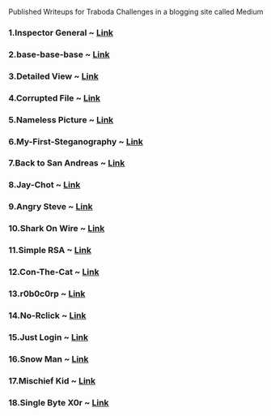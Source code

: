 Published Writeups for Traboda Challenges in a blogging site called Medium <br />

### 1.Inspector General ~ [Link](https://srikeshravikumar.medium.com/inspector-general-20873195bf49) <br />
### 2.base-base-base ~ [Link](https://srikeshravikumar.medium.com/base-base-base-traboda-crypto-challenge-write-up-acc6f0b897be) <br />
### 3.Detailed View ~ [Link](https://srikeshravikumar.medium.com/detailed-view-traboda-forensic-challenge-write-up-8a6145c078e8) <br />
### 4.Corrupted File ~ [Link](https://srikeshravikumar.medium.com/detailed-view-traboda-forensic-challenge-write-up-8a6145c078e8) <br />
### 5.Nameless Picture ~ [Link](https://srikeshravikumar.medium.com/nameless-picture-traboda-forensic-challenge-write-up-bce4de1f3200) <br />
### 6.My-First-Steganography ~ [Link](https://srikeshravikumar.medium.com/my-first-steganography-traboda-forensic-challenge-write-up-806c226fde4d) <br />
### 7.Back to San Andreas ~ [Link](https://srikeshravikumar.medium.com/back-to-san-andreas-traboda-forensic-challenge-write-up-f331400b6ddf) <br />
### 8.Jay-Chot ~ [Link](https://srikeshravikumar.medium.com/jay-chot-traboda-forensic-challenge-write-up-384262d55213) <br />
### 9.Angry Steve ~ [Link](https://srikeshravikumar.medium.com/angry-steve-traboda-forensic-challenge-write-up-2edfd0e4f35a) <br />
### 10.Shark On Wire ~ [Link](https://srikeshravikumar.medium.com/shark-on-wire-traboda-forensic-challenge-write-up-9ed7d08dc986) <br />
### 11.Simple RSA ~ [Link](https://srikeshravikumar.medium.com/simple-rsa-traboda-crypto-challenge-write-up-a49cd4482821) <br />
### 12.Con-The-Cat ~ [Link](https://srikeshravikumar.medium.com/con-the-cat-traboda-forensic-challenge-write-up-89354778f95b) <br />
### 13.r0b0c0rp ~ [Link](https://srikeshravikumar.medium.com/r0b0c0rp-traboda-web-challenge-write-up-44f29bb03667) <br />
### 14.No-Rclick ~ [Link](https://srikeshravikumar.medium.com/no-rclick-traboda-web-challenge-write-up-dde5755c049a) <br />
### 15.Just Login ~ [Link](https://srikeshravikumar.medium.com/just-login-traboda-web-challenge-write-up-f64cf40cc41e) <br />
### 16.Snow Man ~ [Link](https://srikeshravikumar.medium.com/snow-man-traboda-forensic-challenge-write-up-f409a17e9119) <br />
### 17.Mischief Kid ~ [Link](https://srikeshravikumar.medium.com/mischief-kid-traboda-forensic-challenge-write-up-5165b964e8db) <br />
### 18.Single Byte X0r ~ [Link](https://srikeshravikumar.medium.com/single-byte-x0r-traboda-crypto-challenge-write-up-9b2be2f82547) <br />


